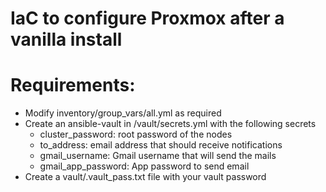 # IaC to configure Proxmox after a vanilla install

# Requirements:
* Modify inventory/group_vars/all.yml as required
* Create an ansible-vault in /vault/secrets.yml with the following secrets
  * cluster_password: root password of the nodes
  * to_address: email address that should receive notifications
  * gmail_username: Gmail username that will send the mails
  * gmail_app_password: App password to send email
* Create a vault/.vault_pass.txt file with your vault password
